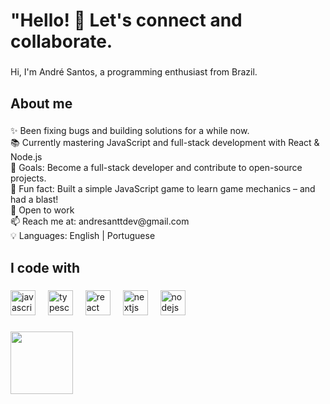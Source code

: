 <h1 align="left">"Hello! 👋 Let's connect and collaborate.</h1>

###

<p align="left">Hi, I'm André Santos, a programming enthusiast from Brazil.</p>

###

<h2 align="left">About me</h2>

###

<p align="left">✨ Been fixing bugs and building solutions for a while now.<br>📚 Currently mastering JavaScript and full-stack development with React & Node.js<br>🎯 Goals: Become a full-stack developer and contribute to open-source projects.<br>🎲 Fun fact: Built a simple JavaScript game to learn game mechanics – and had a blast!<br>👀 Open to work<br>📫 Reach me at: andresanttdev@gmail.com<br>💡 Languages: English | Portuguese</p>

###

<h2 align="left">I code with</h2>

###

<div align="left">
  <img src="https://cdn.jsdelivr.net/gh/devicons/devicon/icons/javascript/javascript-original.svg" height="40" alt="javascript logo"  />
  <img width="12" />
  <img src="https://cdn.simpleicons.org/typescript/3178C6" height="40" alt="typescript logo"  />
  <img width="12" />
  <img src="https://cdn.simpleicons.org/react/61DAFB" height="40" alt="react logo"  />
  <img width="12" />
  <img src="https://cdn.jsdelivr.net/gh/devicons/devicon/icons/nextjs/nextjs-original.svg" height="40" alt="nextjs logo"  />
  <img width="12" />
  <img src="https://cdn.simpleicons.org/nodedotjs/339933" height="40" alt="nodejs logo"  />
</div>

###

<img align="left" height="100" src="https://media.tenor.com/Yzeh4Z4UQuAAAAAM/viciadoemcodar.gif"  />

###
